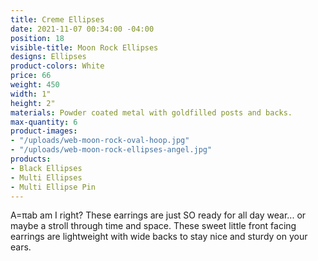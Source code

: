 ```yaml
---
title: Creme Ellipses
date: 2021-11-07 00:34:00 -04:00
position: 18
visible-title: Moon Rock Ellipses
designs: Ellipses
product-colors: White
price: 66
weight: 450
width: 1"
height: 2"
materials: Powder coated metal with goldfilled posts and backs.
max-quantity: 6
product-images:
- "/uploads/web-moon-rock-oval-hoop.jpg"
- "/uploads/web-moon-rock-ellipses-angel.jpg"
products:
- Black Ellipses
- Multi Ellipses
- Multi Ellipse Pin
---
```


A=πab am I right? These earrings are just SO ready for all day wear... or maybe a stroll through time and space. These sweet little front facing earrings are lightweight with wide backs to stay nice and sturdy on your ears. 